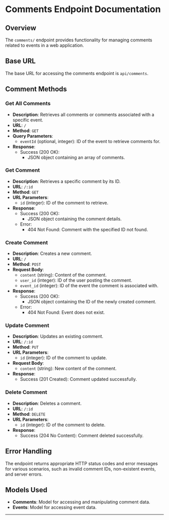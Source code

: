 # Comments Endpoint Documentation

## Overview

The `comments/` endpoint provides functionality for managing comments related to events in a web application.

## Base URL

The base URL for accessing the comments endpoint is `api/comments`.

## Comment Methods

### Get All Comments

- **Description**: Retrieves all comments or comments associated with a specific event.
- **URL**: `/`
- **Method**: `GET`
- **Query Parameters**:
    - `eventId` (optional, integer): ID of the event to retrieve comments for.
- **Response**:
    - Success (200 OK):
        - JSON object containing an array of comments.

### Get Comment

- **Description**: Retrieves a specific comment by its ID.
- **URL**: `/:id`
- **Method**: `GET`
- **URL Parameters**:
    - `id` (integer): ID of the comment to retrieve.
- **Response**:
    - Success (200 OK):
        - JSON object containing the comment details.
    - Error:
        - 404 Not Found: Comment with the specified ID not found.

### Create Comment

- **Description**: Creates a new comment.
- **URL**: `/`
- **Method**: `POST`
- **Request Body**:
    - `content` (string): Content of the comment.
    - `user_id` (integer): ID of the user posting the comment.
    - `event_id` (integer): ID of the event the comment is associated with.
- **Response**:
    - Success (200 OK):
        - JSON object containing the ID of the newly created comment.
    - Error:
        - 404 Not Found: Event does not exist.

### Update Comment

- **Description**: Updates an existing comment.
- **URL**: `/:id`
- **Method**: `PUT`
- **URL Parameters**:
    - `id` (integer): ID of the comment to update.
- **Request Body**:
    - `content` (string): New content of the comment.
- **Response**:
    - Success (201 Created): Comment updated successfully.

### Delete Comment

- **Description**: Deletes a comment.
- **URL**: `/:id`
- **Method**: `DELETE`
- **URL Parameters**:
    - `id` (integer): ID of the comment to delete.
- **Response**:
    - Success (204 No Content): Comment deleted successfully.

## Error Handling

The endpoint returns appropriate HTTP status codes and error messages for various scenarios, such as invalid comment IDs, non-existent events, and server errors.

## Models Used

- **Comments**: Model for accessing and manipulating comment data.
- **Events**: Model for accessing event data.

---
